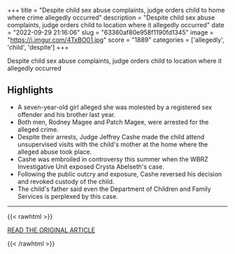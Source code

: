 +++
title = "Despite child sex abuse complaints, judge orders child to home where crime allegedly occurred"
description = "Despite child sex abuse complaints, judge orders child to location where it allegedly occurred"
date = "2022-09-29 21:16:06"
slug = "63360af80e958f1190fd1345"
image = "https://i.imgur.com/4TxBO01.jpg"
score = "1889"
categories = ['allegedly', 'child', 'despite']
+++

Despite child sex abuse complaints, judge orders child to location where it allegedly occurred

## Highlights

- A seven-year-old girl alleged she was molested by a registered sex offender and his brother last year.
- Both men, Rodney Magee and Patch Magee, were arrested for the alleged crime.
- Despite their arrests, Judge Jeffrey Cashe made the child attend unsupervised visits with the child's mother at the home where the alleged abuse took place.
- Cashe was embroiled in controversy this summer when the WBRZ Investigative Unit exposed Crysta Abelseth's case.
- Following the public outcry and exposure, Cashe reversed his decision and revoked custody of the child.
- The child's father said even the Department of Children and Family Services is perplexed by this case.

---

{{< rawhtml >}}
  <p class="article-category">
    <a target="_blank" href="https://www.wbrz.com/news/despite-child-sex-abuse-complaints-judge-orders-child-to-home-where-crime-allegedly-occurred">READ THE ORIGINAL ARTICLE</a>
  </p>
{{< /rawhtml >}}
